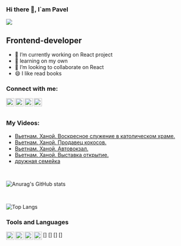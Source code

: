 ### Hi there 👋, I`am Pavel
![](https://komarev.com/ghpvc/?username=coderman19)

## Frontend-developer
- 🔭 I’m currently working on React project
- 🌱 learning on my own
- 👯 I’m looking to collaborate on React
- 😄 I like read books

### Connect with me: 

[<img align="left" alt="mysite" width="22" src="https://cdn4.iconfinder.com/data/icons/tabler-vol-2/24/brand-vercel-256.png">][website]
[<img align="left" alt="youtube" width="22" src="https://cdn4.iconfinder.com/data/icons/logos-and-brands/512/395_Youtube_logo-256.png">][youtube]
[<img align="left" alt="telegram" width="22" src="https://cdn3.iconfinder.com/data/icons/social-icons-33/512/Telegram-256.png">][telegram]
[<img align="left" alt="vk" width="22" src="https://cdn3.iconfinder.com/data/icons/social-icons-33/512/vkontakte-256.png">][vk]

<br />

<!-- ### Blog posts -->
<!-- BLOG-POST-LIST:START -->
<!-- - [Вьетнам. Ханой. Воскресное служение в католическом храме.](https://www.youtube.com/watch?v=p2bLS6vSGDA)
- [Вьетнам. Ханой. Продавец кокосов.](https://www.youtube.com/watch?v=0aaG5SyVUuc)
- [Вьетнам. Ханой. Автовокзал.](https://www.youtube.com/watch?v=mffELdfy5qM)
- [Вьетнам. Ханой. Выставка открытие.](https://www.youtube.com/watch?v=0UDaAdjm6qU)
- [дружная семейка](https://www.youtube.com/watch?v=vg4AQMYppUo) -->
<!-- BLOG-POST-LIST:END -->
<br />

### My Videos:
<!-- YOUTUBE:START -->
- [Вьетнам. Ханой. Воскресное служение в католическом храме.](https://www.youtube.com/watch?v=p2bLS6vSGDA)
- [Вьетнам. Ханой. Продавец кокосов.](https://www.youtube.com/watch?v=0aaG5SyVUuc)
- [Вьетнам. Ханой. Автовокзал.](https://www.youtube.com/watch?v=mffELdfy5qM)
- [Вьетнам. Ханой. Выставка открытие.](https://www.youtube.com/watch?v=0UDaAdjm6qU)
- [дружная семейка](https://www.youtube.com/watch?v=vg4AQMYppUo)
<!-- YOUTUBE:END -->

<br />

![Anurag's GitHub stats](https://github-readme-stats.vercel.app/api?username=coderman19)

<br />

![Top Langs](https://github-readme-stats.vercel.app/api/top-langs/?username=coderman19)

### Tools and Languages

[<img align="left" alt="html" width="22" src="https://cdn1.iconfinder.com/data/icons/logotypes/32/badge-html-5-256.png">]
[<img align="left" alt="scss" width="22" src="https://cdn4.iconfinder.com/data/icons/file-formats-3/100/sass_file_format_scss_css-128.png">]
[<img align="left" alt="js" width="22" src="https://cdn4.iconfinder.com/data/icons/logos-and-brands/512/233_Node_Js_logo-256.png">]
[<img align="left" alt="React" width="22" src="https://cdn0.iconfinder.com/data/icons/logos-brands-in-colors/128/react_color-256.png">]


<br />

[website]: https://my-portfolio-vert-alpha.vercel.app/
[youtube]: https://www.youtube.com/user/MrGreenman02
[telegram]: https://web.telegram.org/
[vk]: https://vk.com/id287574883



<!--
**coderman19/coderman19** is a ✨ _special_ ✨ repository because its `README.md` (this file) appears on your GitHub profile.

Here are some ideas to get you started:
-->